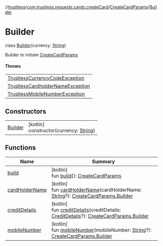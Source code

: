 //[trustless](../../../../index.md)/[com.trustless.requests.cards.createCard](../../index.md)/[CreateCardParams](../index.md)/[Builder](index.md)

# Builder

class [Builder](index.md)(currency: [String](https://kotlinlang.org/api/latest/jvm/stdlib/kotlin/-string/index.html))

Builder to initiate [CreateCardParams](../index.md)

#### Throws

| |
|---|
| [TrustlessCurrencyCodeException](../../../com.trustless.exceptions/-trustless-currency-code-exception/index.md) |
| [TrustlessCardholderNameException](../../../com.trustless.exceptions/-trustless-cardholder-name-exception/index.md) |
| [TrustlessMobileNumberException](../../../com.trustless.exceptions/-trustless-mobile-number-exception/index.md) |

## Constructors

| | |
|---|---|
| [Builder](-builder.md) | [kotlin]<br>constructor(currency: [String](https://kotlinlang.org/api/latest/jvm/stdlib/kotlin/-string/index.html)) |

## Functions

| Name | Summary |
|---|---|
| [build](build.md) | [kotlin]<br>fun [build](build.md)(): [CreateCardParams](../index.md) |
| [cardHolderName](card-holder-name.md) | [kotlin]<br>fun [cardHolderName](card-holder-name.md)(cardHolderName: [String](https://kotlinlang.org/api/latest/jvm/stdlib/kotlin/-string/index.html)?): [CreateCardParams.Builder](index.md) |
| [creditDetails](credit-details.md) | [kotlin]<br>fun [creditDetails](credit-details.md)(creditDetails: [CreditDetails](../../-credit-details/index.md)?): [CreateCardParams.Builder](index.md) |
| [mobileNumber](mobile-number.md) | [kotlin]<br>fun [mobileNumber](mobile-number.md)(mobileNumber: [String](https://kotlinlang.org/api/latest/jvm/stdlib/kotlin/-string/index.html)?): [CreateCardParams.Builder](index.md) |
